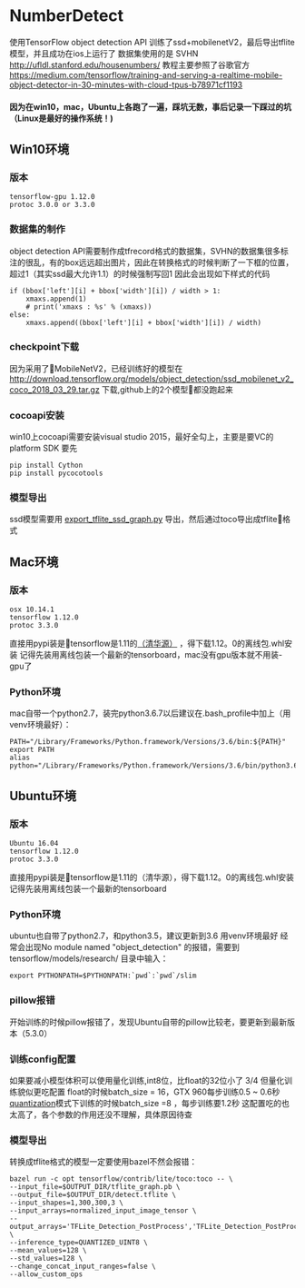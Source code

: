 # NumberDetect
 使用TensorFlow object detection API 训练了ssd+mobilenetV2，最后导出tflite模型，并且成功在ios上运行了 
 数据集使用的是 SVHN http://ufldl.stanford.edu/housenumbers/ 
 教程主要参照了谷歌官方 https://medium.com/tensorflow/training-and-serving-a-realtime-mobile-object-detector-in-30-minutes-with-cloud-tpus-b78971cf1193 

#### 因为在win10，mac，Ubuntu上各跑了一遍，踩坑无数，事后记录一下踩过的坑（Linux是最好的操作系统！)

## Win10环境
### 版本  
    tensorflow-gpu 1.12.0
    protoc 3.0.0 or 3.3.0
### 数据集的制作
object detection API需要制作成tfrecord格式的数据集，SVHN的数据集很多标注的很乱，有的box远远超出图片，因此在转换格式的时候判断了一下框的位置，超过1（其实ssd最大允许1.1）的时候强制写回1
因此会出现如下样式的代码

    if (bbox['left'][i] + bbox['width'][i]) / width > 1:
        xmaxs.append(1)
        # print('xmaxs : %s' % (xmaxs))
    else:
        xmaxs.append((bbox['left'][i] + bbox['width'][i]) / width)

### checkpoint下载
因为采用了MobileNetV2，已经训练好的模型在 
http://download.tensorflow.org/models/object_detection/ssd_mobilenet_v2_coco_2018_03_29.tar.gz 
下载,github上的2个模型都没跑起来

### cocoapi安装
win10上cocoapi需要安装visual studio 2015，最好全勾上，主要是要VC的platform SDK
要先 

    pip install Cython
    pip install pycocotools

### 模型导出
ssd模型需要用 [export_tflite_ssd_graph.py]() 导出，然后通过toco导出成tflite格式

## Mac环境

### 版本  
    osx 10.14.1
    tensorflow 1.12.0
    protoc 3.3.0
直接用pypi装是tensorflow是1.11的[（清华源）](https://mirrors.tuna.tsinghua.edu.cn/help/pypi/) ，得下载1.12。0的离线包.whl安装
记得先装用离线包装一个最新的tensorboard，mac没有gpu版本就不用装-gpu了

### Python环境
mac自带一个python2.7，装完python3.6.7以后建议在.bash_profile中加上（用venv环境最好）：

    PATH="/Library/Frameworks/Python.framework/Versions/3.6/bin:${PATH}"
    export PATH
    alias python="/Library/Frameworks/Python.framework/Versions/3.6/bin/python3.6"

## Ubuntu环境

### 版本  
    Ubuntu 16.04
    tensorflow 1.12.0
    protoc 3.3.0
直接用pypi装是tensorflow是1.11的（清华源），得下载1.12。0的离线包.whl安装
记得先装用离线包装一个最新的tensorboard

### Python环境
ubuntu也自带了python2.7，和python3.5，建议更新到3.6
用venv环境最好
经常会出现No module named "object_detection" 的报错，需要到tensorflow/models/research/ 目录中输入： 

    export PYTHONPATH=$PYTHONPATH:`pwd`:`pwd`/slim

### pillow报错
开始训练的时候pillow报错了，发现Ubuntu自带的pillow比较老，要更新到最新版本（5.3.0）

### 训练config配置
如果要减小模型体积可以使用量化训练,int8位，比float的32位小了 3/4 但量化训练貌似更吃配置
float的时候batch_size = 16，GTX 960每步训练0.5 ~ 0.6秒 
[quantization]()模式下训练的时候batch_size =8 ，每步训练要1.2秒
这配置吃的也太高了，各个参数的作用还没不理解，具体原因待查

### 模型导出
转换成tflite格式的模型一定要使用bazel不然会报错：

    bazel run -c opt tensorflow/contrib/lite/toco:toco -- \
    --input_file=$OUTPUT_DIR/tflite_graph.pb \
    --output_file=$OUTPUT_DIR/detect.tflite \
    --input_shapes=1,300,300,3 \
    --input_arrays=normalized_input_image_tensor \
    --output_arrays='TFLite_Detection_PostProcess','TFLite_Detection_PostProcess:1','TFLite_Detection_PostProcess:2','TFLite_Detection_PostProcess:3'  \
    --inference_type=QUANTIZED_UINT8 \
    --mean_values=128 \
    --std_values=128 \
    --change_concat_input_ranges=false \
    --allow_custom_ops

